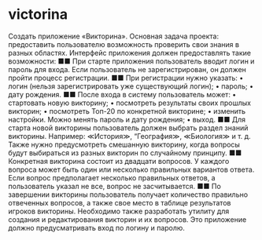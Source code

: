 # victorina
Создать приложение «Викторина».
Основная задача проекта: предоставить пользователю возможность проверить свои знания в разных областях.
Интерфейс приложения должен предоставлять такие возможности:
■■ При старте приложения пользователь вводит логин и пароль для входа. Если пользователь не зарегистрирован, он должен пройти процесс регистрации.
■■ При регистрации нужно указать:
• логин (нельзя зарегистрировать уже существующий логин);
• пароль;
• дату рождения.
■■ После входа в систему пользователь может:
• стартовать новую викторину;
• посмотреть результаты своих прошлых викторин;
• посмотреть Топ-20 по конкретной викторине;
• изменить настройки. Можно менять пароль и дату рождения;
• выход.
■■ Для старта новой викторины пользователь должен выбрать раздел знаний викторины. Например: ≪История≫, “География≫, ≪Биология≫ и т. д. Также нужно предусмотреть смешанную викторину, когда вопросы будут выбираться из разных викторин по случайному принципу.
■■ Конкретная викторина состоит из двадцати вопросов. У каждого вопроса может быть один или несколько правильных вариантов ответа. Если вопрос предполагает несколько правильных ответов, а пользователь указал не все, вопрос не засчитывается.
■■ По завершении викторины пользователь получает количество правильно отвеченных вопросов, а также свое место в таблице результатов игроков викторины.
Необходимо также разработать утилиту для создания и редактирования
викторин и их вопросов. Это приложение должно предусматривать вход по логину и паролю.
